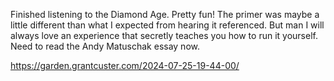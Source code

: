 Finished listening to the Diamond Age. Pretty fun! The primer was maybe a little different than what I expected from hearing it referenced. But man I will always love an experience that secretly teaches you how to run it yourself.  Need to read the Andy Matuschak essay now.

https://garden.grantcuster.com/2024-07-25-19-44-00/